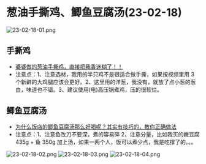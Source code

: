 # 葱油手撕鸡、鲫鱼豆腐汤(23-02-18)

![23-02-18-01.png](/images/food/23-02-18-01.png)

## 手撕鸡

- [婆婆做的葱油手撕鸡，直接把我香迷糊了！！](https://www.bilibili.com/video/BV1T94y1Q7GF)
- 注意点：1、注意选材，我用的半只鸡不是很适合做手撕，如果按视频里用 3 个新鲜的大鸡腿应该会更好。2、这里用的洋葱，我没有，就放了点小葱的葱白，味道也不错。3、建议使用(电)高压锅煮鸡，压的很软烂。

## 鲫鱼豆腐汤

- [为什么饭店的鲫鱼豆腐汤那么好喝呢？其实有技巧的，教你正确做法](https://www.bilibili.com/video/BV1Gv4y1c7gK)
- 注意点：1、注意鱼改刀不要深，煮的容易碎 2、注意分量，比如我买的嫩豆腐 435g + 鱼 350g 加上汤，如果一两个人，饭可以煮少点，我是吃撑了的。。。


![23-02-18-02.png](/images/food/23-02-18-02.png)
![23-02-18-03.png](/images/food/23-02-18-03.png)
![23-02-18-04.png](/images/food/23-02-18-04.png)